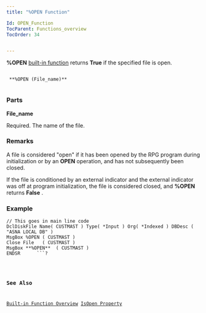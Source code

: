 ```yaml
---
title: "%OPEN Function"

Id: OPEN_Function
TocParent: Functions_overview
TocOrder: 34


---
```


<span style="FONT-WEIGHT: bold">%OPEN</span> [built-in function](Functions_overview.html) returns **True** if the specified file is open. 

```

 **%OPEN (File_name)** 
        
```

### Parts

**File_name** 

Required. The name of the file.


### Remarks
A file is considered "open" if it has been opened by the RPG program during initialization or by an **OPEN** operation, and has not subsequently been closed. 

If the file is conditioned by an external indicator and the external indicator was off at program initialization, the file is considered closed, and **%OPEN** returns **False** . 

### Example
<pre class="prettyprint"><code class="language-aer">// This goes in main line code
DclDiskFile Name( CUSTMAST ) Type( *Input ) Org( *Indexed ) DBDesc ( "ASNA LOCAL DB" )
MsgBox %OPEN ( CUSTMAST )
Close File   ( CUSTMAST )
MsgBox **%OPEN**  ( CUSTMAST )
ENDSR      ```?</pre>

### See Also
[Built-in Function Overview](Functions_overview.html)
[IsOpen Property](IsOpen_Property.html) 
